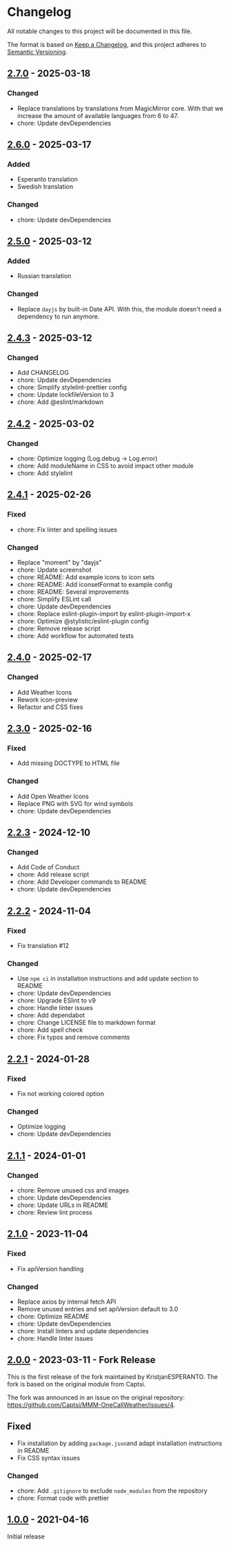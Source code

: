 # Changelog

All notable changes to this project will be documented in this file.

The format is based on [Keep a Changelog](https://keepachangelog.com/en/1.1.0/),
and this project adheres to [Semantic Versioning](https://semver.org/spec/v2.0.0.html).

## [2.7.0](https://github.com/KristjanESPERANTO/MMM-OneCallWeather/compare/v2.6.0...v2.7.0) - 2025-03-18

### Changed

- Replace translations by translations from MagicMirror core. With that we increase the amount of available languages from 6 to 47.
- chore: Update devDependencies

## [2.6.0](https://github.com/KristjanESPERANTO/MMM-OneCallWeather/compare/v2.5.0...v2.6.0) - 2025-03-17

### Added

- Esperanto translation
- Swedish translation

### Changed

- chore: Update devDependencies

## [2.5.0](https://github.com/KristjanESPERANTO/MMM-OneCallWeather/compare/v2.4.3...v2.5.0) - 2025-03-12

### Added

- Russian translation

### Changed

- Replace `dayjs` by built-in Date API. With this, the module doesn't need a dependency to run anymore.

## [2.4.3](https://github.com/KristjanESPERANTO/MMM-OneCallWeather/compare/v2.4.2...v2.4.3) - 2025-03-12

### Changed

- Add CHANGELOG
- chore: Update devDependencies
- chore: Simplify stylelint-prettier config
- chore: Update lockfileVersion to 3
- chore: Add @eslint/markdown

## [2.4.2](https://github.com/KristjanESPERANTO/MMM-OneCallWeather/compare/v2.4.1...v2.4.2) - 2025-03-02

### Changed

- chore: Optimize logging (Log.debug -> Log.error)
- chore: Add moduleName in CSS to avoid impact other module
- chore: Add stylelint

## [2.4.1](https://github.com/KristjanESPERANTO/MMM-OneCallWeather/compare/v2.4.0...v2.4.1) - 2025-02-26

### Fixed

- chore: Fix linter and spelling issues

### Changed

- Replace "moment" by "dayjs"
- chore: Update screenshot
- chore: README: Add example icons to icon sets
- chore: README: Add iconsetFormat to example config
- chore: README: Several improvements
- chore: Simplify ESLint call
- chore: Update devDependencies
- chore: Replace eslint-plugin-import by eslint-plugin-import-x
- chore: Optimize @stylistic/eslint-plugin config
- chore: Remove release script
- chore: Add workflow for automated tests

## [2.4.0](https://github.com/KristjanESPERANTO/MMM-OneCallWeather/compare/v2.3.0...v2.4.0) - 2025-02-17

### Changed

- Add Weather Icons
- Rework icon-preview
- Refactor and CSS fixes

## [2.3.0](https://github.com/KristjanESPERANTO/MMM-OneCallWeather/compare/v2.2.3...v2.3.0) - 2025-02-16

### Fixed

- Add missing DOCTYPE to HTML file

### Changed

- Add Open Weather Icons
- Replace PNG with SVG for wind symbols
- chore: Update devDependencies

## [2.2.3](https://github.com/KristjanESPERANTO/MMM-OneCallWeather/compare/v2.2.2...v2.2.3) - 2024-12-10

### Changed

- Add Code of Conduct
- chore: Add release script
- chore: Add Developer commands to README
- chore: Update devDependencies

## [2.2.2](https://github.com/KristjanESPERANTO/MMM-OneCallWeather/compare/v2.2.1...v2.2.2) - 2024-11-04

### Fixed

- Fix translation #12

### Changed

- Use `npm ci` in installation instructions and add update section to README
- chore: Update devDependencies
- chore: Upgrade ESlint to v9
- chore: Handle linter issues
- chore: Add dependabot
- chore: Change LICENSE file to markdown format
- chore: Add spell check
- chore: Fix typos and remove comments

## [2.2.1](https://github.com/KristjanESPERANTO/MMM-OneCallWeather/compare/v2.1.1...v2.2.1) - 2024-01-28

### Fixed

- Fix not working colored option

### Changed

- Optimize logging
- chore: Update devDependencies

## [2.1.1](https://github.com/KristjanESPERANTO/MMM-OneCallWeather/compare/v2.1.0...v2.1.1) - 2024-01-01

### Changed

- chore: Remove unused css and images
- chore: Update devDependencies
- chore: Update URLs in README
- chore: Review lint process

## [2.1.0](https://github.com/KristjanESPERANTO/MMM-OneCallWeather/compare/v2.0.0...v2.1.0) - 2023-11-04

### Fixed

- Fix apiVersion handling

### Changed

- Replace axios by internal fetch API
- Remove unused entries and set apiVersion default to 3.0
- chore: Optimize README
- chore: Update devDependencies
- chore: Install linters and update dependencies
- chore: Handle linter issues

## [2.0.0](https://github.com/KristjanESPERANTO/MMM-OneCallWeather/compare/v1.0.0...v2.0.0) - 2023-03-11 - Fork Release

This is the first release of the fork maintained by KristjanESPERANTO. The fork is based on the original module from Captsi.

The fork was announced in an issue on the original repository: <https://github.com/Captsi/MMM-OneCallWeather/issues/4>.

## Fixed

- Fix installation by adding `package.json`and adapt installation instructions in README
- Fix CSS syntax issues

### Changed

- chore: Add `.gitignore` to exclude `node_modules` from the repository
- chore: Format code with prettier

## [1.0.0](https://github.com/KristjanESPERANTO/MMM-OneCallWeather/releases/tag/v1.0.0) - 2021-04-16

Initial release
